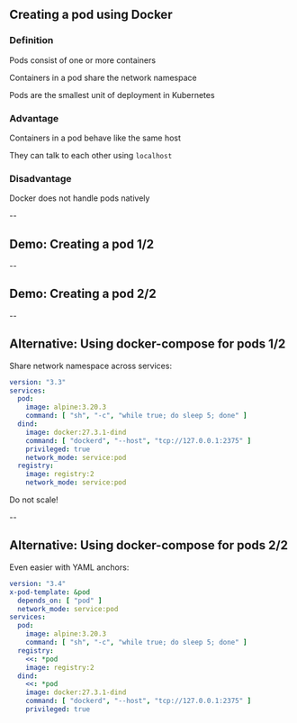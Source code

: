 ## Creating a pod using Docker

### Definition

Pods consist of one or more containers

Containers in a pod share the network namespace

Pods are the smallest unit of deployment in Kubernetes

### Advantage

Containers in a pod behave like the same host

They can talk to each other using `localhost`

### Disadvantage

Docker does not handle pods natively

--

## Demo: Creating a pod 1/2

<!-- include: pod-0.command -->

<!-- include: pod-1.command -->

--

## Demo: Creating a pod 2/2

<!-- include: pod-2.command -->

<!-- include: pod-3.command -->

--

## Alternative: Using docker-compose for pods 1/2

Share network namespace across services:

```yaml
version: "3.3"
services:
  pod:
    image: alpine:3.20.3
    command: [ "sh", "-c", "while true; do sleep 5; done" ]
  dind:
    image: docker:27.3.1-dind
    command: [ "dockerd", "--host", "tcp://127.0.0.1:2375" ]
    privileged: true
    network_mode: service:pod
  registry:
    image: registry:2
    network_mode: service:pod
```

Do not scale!

--

## Alternative: Using docker-compose for pods 2/2

Even easier with YAML anchors:

```yaml
version: "3.4"
x-pod-template: &pod
  depends_on: [ "pod" ]
  network_mode: service:pod
services:
  pod:
    image: alpine:3.20.3
    command: [ "sh", "-c", "while true; do sleep 5; done" ]
  registry:
    <<: *pod
    image: registry:2
  dind:
    <<: *pod
    image: docker:27.3.1-dind
    command: [ "dockerd", "--host", "tcp://127.0.0.1:2375" ]
    privileged: true
```
